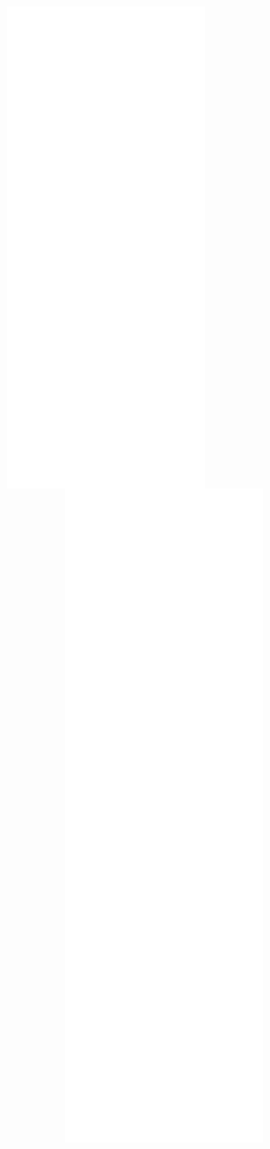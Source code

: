 <img align="left" width="390" src="https://raw.githubusercontent.com/PinkLolicorn/PinkLolicorn/master/profile0a.svg">
<img align="right" width="390" src="https://raw.githubusercontent.com/PinkLolicorn/PinkLolicorn/master/profile0b.svg">
<br/><br/><br/><br/><br/><br/><br/><br/><br/><br/><br/><br/><br/>
<img align="right" width="390" src="https://raw.githubusercontent.com/PinkLolicorn/PinkLolicorn/master/profile1.svg">

